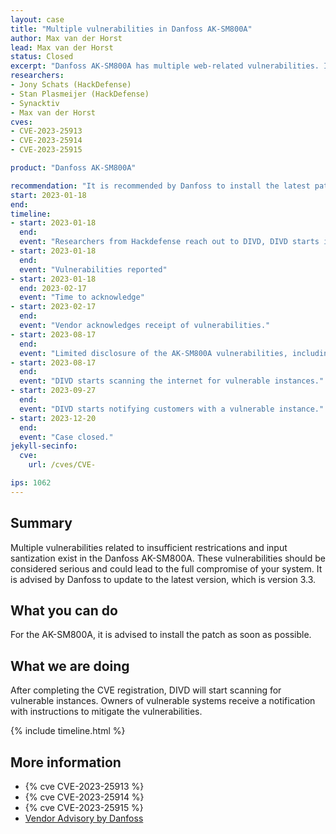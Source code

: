 ```yaml
---
layout: case
title: "Multiple vulnerabilities in Danfoss AK-SM800A"
author: Max van der Horst
lead: Max van der Horst
status: Closed
excerpt: "Danfoss AK-SM800A has multiple web-related vulnerabilities. It is advised to install the provided patch."
researchers:
- Jony Schats (HackDefense)
- Stan Plasmeijer (HackDefense)
- Synacktiv
- Max van der Horst
cves:
- CVE-2023-25913
- CVE-2023-25914
- CVE-2023-25915

product: "Danfoss AK-SM800A"

recommendation: "It is recommended by Danfoss to install the latest patch with number 3.3."
start: 2023-01-18
end:
timeline:
- start: 2023-01-18
  end:
  event: "Researchers from Hackdefense reach out to DIVD, DIVD starts investigation"
- start: 2023-01-18
  end:
  event: "Vulnerabilities reported"
- start: 2023-01-18
  end: 2023-02-17
  event: "Time to acknowledge"
- start: 2023-02-17
  end:
  event: "Vendor acknowledges receipt of vulnerabilities."
- start: 2023-08-17
  end:
  event: "Limited disclosure of the AK-SM800A vulnerabilities, including later mentioned vulnerabilities."
- start: 2023-08-17
  end:
  event: "DIVD starts scanning the internet for vulnerable instances."
- start: 2023-09-27
  end:
  event: "DIVD starts notifying customers with a vulnerable instance."
- start: 2023-12-20
  end:
  event: "Case closed."
jekyll-secinfo:
  cve:
    url: /cves/CVE-

ips: 1062
---
```


## Summary
Multiple vulnerabilities related to insufficient restrications and input santization exist in the Danfoss AK-SM800A. These vulnerabilities should be considered serious and could lead to the full compromise of your system. It is advised by Danfoss to update to the latest version, which is version 3.3. 

## What you can do
For the AK-SM800A, it is advised to install the patch as soon as possible. 

## What we are doing

After completing the CVE registration, DIVD will start scanning for vulnerable instances. Owners of vulnerable systems receive a notification with instructions to mitigate the vulnerabilities. 

{% include timeline.html %}

## More information

* {% cve CVE-2023-25913 %}
* {% cve CVE-2023-25914 %}
* {% cve CVE-2023-25915 %}
* [Vendor Advisory by Danfoss](https://www.danfoss.com/en/service-and-support/downloads/dcs/adap-kool-software/ak-sm-800a/#tab-downloads)
